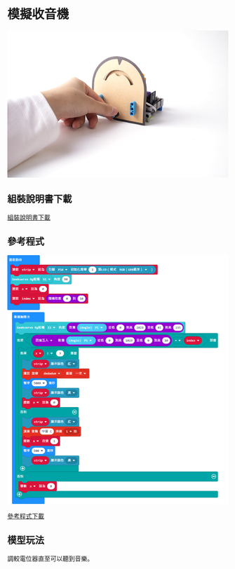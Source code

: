 # 模擬收音機

![](../images/broadcast.png)

## 組裝說明書下載

[組裝說明書下載](www.google.com)

## 參考程式

![](../images/broadcast_code.png)

[參考程式下載](https://makecode.microbit.org/_PreDj35LFRdm)

## 模型玩法

調較電位器直至可以聽到音樂。